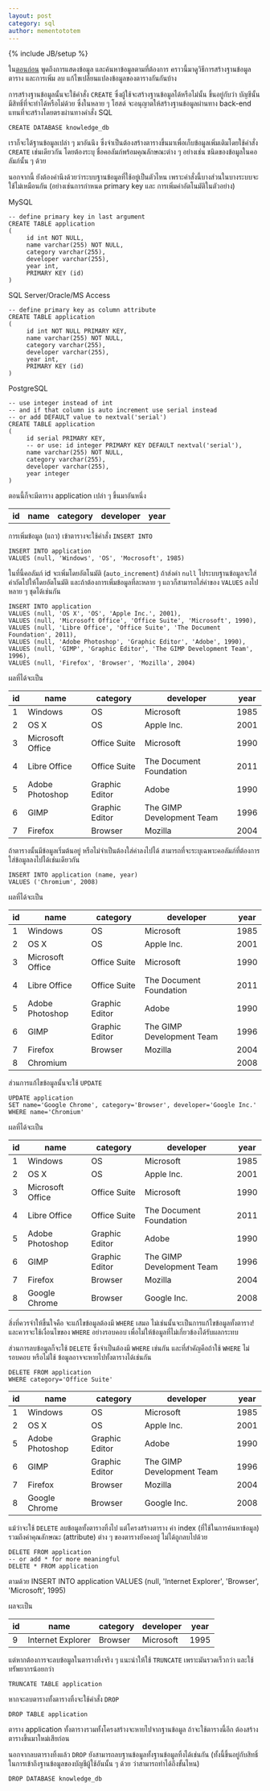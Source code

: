 ```yaml
---
layout: post
category: sql
author: mementototem
---
```

{% include JB/setup %}

ใน[ตอนก่อน](/sql/select.html) พูดถึงการแสดงข้อมูล และค้นหาข้อมูลตามที่ต้องการ คราวนี้มาดูวิธีการสร้างฐานข้อมูล ตาราง และการเพิ่ม ลบ แก้ไขเปลี่ยนแปลงข้อมูลของตารางกันกันบ้าง

การสร้างฐานข้อมูลนั้นจะใช้คำสั่ง `CREATE` ซึ่งผู้ใช้จะสร้างฐานข้อมูลได้หรือไม่นั้น ขึ้นอยู่กับว่า บัญชีนั้นมีสิทธิ์ที่จะทำได้หรือไม่ด้วย ซึ่งในหลาย ๆ โฮสต์ จะอนุญาตให้สร้างฐานข้อมูลผ่านทาง back-end แทนที่จะสร้างโดยตรงผ่านทางคำสั่ง SQL

    CREATE DATABASE knowledge_db

เราก็จะได้ฐานข้อมูลเปล่า ๆ มาอันนึง ซึ่งจำเป็นต้องสร้างตารางขึ้นมาเพื่อเก็บข้อมูลเพิ่มเติมโดยใช้คำสั่ง `CREATE` เช่นเดียวกัน โดยต้องระบุ ชื่อคอลัมภ์พร้อมคุณลักษณะต่าง ๆ อย่างเช่น ชนิดของข้อมูลในคอลัมภ์นั้น ๆ ด้วย

นอกจากนี้ ยังต้องคำนึงด้วยว่าระบบฐานข้อมูลที่ใช้อยู่เป็นตัวไหน เพราะคำสั่งนี้บางส่วนในบางระบบจะใช้ไม่เหมือนกัน (อย่างเช่นการกำหนด primary key และ การเพิ่มค่าอัตโนมัติในตัวอย่าง)

MySQL

    -- define primary key in last argument
    CREATE TABLE application
    (
         id int NOT NULL,
         name varchar(255) NOT NULL,
         category varchar(255),
         developer varchar(255),
         year int,
         PRIMARY KEY (id)
    )

SQL Server/Oracle/MS Access

    -- define primary key as column attribute
    CREATE TABLE application
    (
         id int NOT NULL PRIMARY KEY,
         name varchar(255) NOT NULL,
         category varchar(255),
         developer varchar(255),
         year int,
         PRIMARY KEY (id)
    )

PostgreSQL

    -- use integer instead of int
    -- and if that column is auto increment use serial instead
    -- or add DEFAULT value to nextval('serial')
    CREATE TABLE application
    (
         id serial PRIMARY KEY,
         -- or use: id integer PRIMARY KEY DEFAULT nextval('serial'),
         name varchar(255) NOT NULL,
         category varchar(255),
         developer varchar(255),
         year integer
    )

ตอนนี้ก็จะมีตาราง application เปล่า ๆ ขึ้นมาอันหนึ่ง

 <table><tbody>
<tr><th>id</th><th>name</th><th>category</th><th>developer</th><th>year</th></tr>
</tbody></table>

การเพิ่มข้อมูล (แถว) เข้าตารางจะใช้คำสั่ง `INSERT INTO`

    INSERT INTO application
    VALUES (null, 'Windows', 'OS', 'Mocrosoft', 1985)

ในที่นี้คอลัมภ์ id จะเพิ่มโดยอัตโนมัติ (`auto_increment`) ถ้าส่งค่า `null` ไประบบฐานข้อมูลจะใส่ค่าถัดไปให้โดยอัตโนมัติ และถ้าต้องการเพิ่มข้อมูลที่ละหลาย ๆ แถวก็สามารถใส่ค่าของ `VALUES` ลงไปหลาย ๆ ชุดได้เช่นกัน

    INSERT INTO application
    VALUES (null, 'OS X', 'OS', 'Apple Inc.', 2001),
    VALUES (null, 'Microsoft Office', 'Office Suite', 'Microsoft', 1990),
    VALUES (null, 'Libre Office', 'Office Suite', 'The Document Foundation', 2011),
    VALUES (null, 'Adobe Photoshop', 'Graphic Editor', 'Adobe', 1990),
    VALUES (null, 'GIMP', 'Graphic Editor', 'The GIMP Development Team', 1996),
    VALUES (null, 'Firefox', 'Browser', 'Mozilla', 2004)

ผลที่ได้จะเป็น

| id |        name       |    category    |         developer         | year |
| -- | ----------------- | -------------- | ------------------------- | ---- |
|  1 |           Windows |             OS |                 Microsoft | 1985 |
|  2 |              OS X |             OS |                Apple Inc. | 2001 |
|  3 |  Microsoft Office |   Office Suite |                 Microsoft | 1990 |
|  4 |      Libre Office |   Office Suite |   The Document Foundation | 2011 |
|  5 |   Adobe Photoshop | Graphic Editor |                     Adobe | 1990 |
|  6 |              GIMP | Graphic Editor | The GIMP Development Team | 1996 |
|  7 |           Firefox |        Browser |                   Mozilla | 2004 |

ถ้าตารางนั้นมีข้อมูลเริ่มต้นอยู่ หรือไม่จำเป็นต้องใส่ค่าลงไปได้ สามารถที่จะระบุเฉพาะคอลัมภ์ที่ต้องการใส่ข้อมูลลงไปได้เช่นเดียวกัน

    INSERT INTO application (name, year)
    VALUES ('Chromium', 2008)

ผลที่ได้จะเป็น

| id |        name       |    category    |         developer         | year |
| -- | ----------------- | -------------- | ------------------------- | ---- |
|  1 |           Windows |             OS |                 Microsoft | 1985 |
|  2 |              OS X |             OS |                Apple Inc. | 2001 |
|  3 |  Microsoft Office |   Office Suite |                 Microsoft | 1990 |
|  4 |      Libre Office |   Office Suite |   The Document Foundation | 2011 |
|  5 |   Adobe Photoshop | Graphic Editor |                     Adobe | 1990 |
|  6 |              GIMP | Graphic Editor | The GIMP Development Team | 1996 |
|  7 |           Firefox |        Browser |                   Mozilla | 2004 |
|  8 |          Chromium |                |                           | 2008 |

ส่วนการแก้ไขข้อมูลนั้นจะใช้ `UPDATE`

    UPDATE application
    SET name='Google Chrome', category='Browser', developer='Google Inc.'
    WHERE name='Chromium'

ผลที่ได้จะเป็น

| id |        name       |    category    |         developer         | year |
| -- | ----------------- | -------------- | ------------------------- | ---- |
|  1 |           Windows |             OS |                 Microsoft | 1985 |
|  2 |              OS X |             OS |                Apple Inc. | 2001 |
|  3 |  Microsoft Office |   Office Suite |                 Microsoft | 1990 |
|  4 |      Libre Office |   Office Suite |   The Document Foundation | 2011 |
|  5 |   Adobe Photoshop | Graphic Editor |                     Adobe | 1990 |
|  6 |              GIMP | Graphic Editor | The GIMP Development Team | 1996 |
|  7 |           Firefox |        Browser |                   Mozilla | 2004 |
|  8 |     Google Chrome |        Browser |               Google Inc. | 2008 |

สิ่งที่ควรจำให้ขึ้นใจคือ จะแก้ไขข้อมูลต้องมี `WHERE` เสมอ ไม่เช่นนั้นจะเป็นการแก้ไขข้อมูลทั้งตาราง! และควรจะใช้เงื่อนไขของ `WHERE` อย่างรอบคอบ เพื่อไม่ให้ข้อมูลที่ไม่เกี่ยวข้องได้รับผลกระทบ

ส่วนการลบข้อมูลก็จะใช้ `DELETE` ซึ่งจำเป็นต้องมี `WHERE` เช่นกัน และที่สำคัญคือถ้าใช้ `WHERE` ไม่รอบคอบ หรือไม่ใช้ ข้อมูลอาจจะหายไปทั้งตารางได้เช่นกัน

    DELETE FROM application
    WHERE category='Office Suite'

| id |        name       |    category    |         developer         | year |
| -- | ----------------- | -------------- | ------------------------- | ---- |
|  1 |           Windows |             OS |                 Microsoft | 1985 |
|  2 |              OS X |             OS |                Apple Inc. | 2001 |
|  5 |   Adobe Photoshop | Graphic Editor |                     Adobe | 1990 |
|  6 |              GIMP | Graphic Editor | The GIMP Development Team | 1996 |
|  7 |           Firefox |        Browser |                   Mozilla | 2004 |
|  8 |     Google Chrome |        Browser |               Google Inc. | 2008 |

แม้ว่าจะใช้ `DELETE` ลบข้อมูลทั้งตารางทิ้งไป แต่โครงสร้างตาราง ค่า index (ที่ใช้ในการค้นหาข้อมูล) รวมถึงค่าคุณลักษณะ (attribute) ต่าง ๆ ของตารางยังคงอยู่ ไม่ได้ถูกลบไปด้วย

    DELETE FROM application
    -- or add * for more meaningful 
    DELETE * FROM application

ตามด้วย
    INSERT INTO application
    VALUES (null, 'Internet Explorer', 'Browser', 'Microsoft', 1995)

ผลจะเป็น

| id |        name       |    category    |         developer         | year |
| -- | ----------------- | -------------- | ------------------------- | ---- |
|  9 | Internet Explorer |        Browser |                 Microsoft | 1995 |

แต่หากต้องการจะลบข้อมูลในตารางทิ้งจริง ๆ แนะนำให้ใช้ `TRUNCATE` เพราะมันรวดเร็วกว่า และใช้ทรัพยากรน้อยกว่า

    TRUNCATE TABLE application

หากจะลบตารางทั้งตารางทิ้งจะใช้คำสั่ง `DROP`

    DROP TABLE application

ตาราง application ทั้งตารางรวมทั้งโครงสร้างจะหายไปจากฐานข้อมูล ถ้าจะใช้ตารางนี้อีก ต้องสร้างตารางขึ้นมาใหม่เสียก่อน

นอกจากลบตารางทิ้งแล้ว `DROP` ยังสามารถลบฐานข้อมูลทั้งฐานข้อมูลทิ้งได้เช่นกัน (ทั้งนี้ขึ้นอยู่กับสิทธิ์ในการเข้าถึงฐานข้อมูลของบัญชีผู้ใช้อันนั้น ๆ ด้วย ว่าสามารถทำได้ถึงขั้นไหน)

    DROP DATABASE knowledge_db
